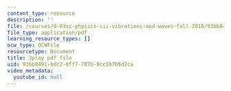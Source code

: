 ```yaml
---
content_type: resource
description: ''
file: /courses/8-03sc-physics-iii-vibrations-and-waves-fall-2016/93bb8491bdc26ff7787b9cc3b7b5d2ca_I0YACDaY-ww.pdf
file_type: application/pdf
learning_resource_types: []
ocw_type: OCWFile
resourcetype: Document
title: 3play pdf file
uid: 93bb8491-bdc2-6ff7-787b-9cc3b7b5d2ca
video_metadata:
  youtube_id: null
---
```


